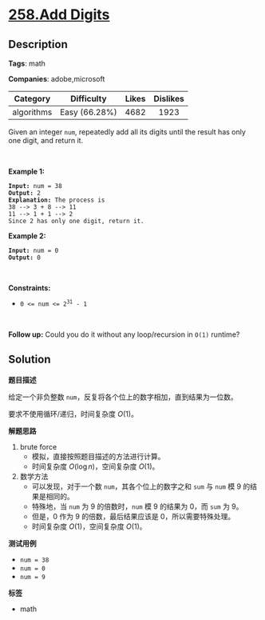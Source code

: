 # [258.Add Digits](https://leetcode.com/problems/add-digits/description/)

## Description

**Tags**: math

**Companies**: adobe,microsoft

|  Category  |  Difficulty   | Likes | Dislikes |
| :--------: | :-----------: | :---: | :------: |
| algorithms | Easy (66.28%) | 4682  |   1923   |

<p>Given an integer <code>num</code>, repeatedly add all its digits until the result has only one digit, and return it.</p>
<p>&nbsp;</p>
<p><strong class="example">Example 1:</strong></p>
<pre><code><strong>Input:</strong> num = 38
<strong>Output:</strong> 2
<strong>Explanation:</strong> The process is
38 --&gt; 3 + 8 --&gt; 11
11 --&gt; 1 + 1 --&gt; 2
Since 2 has only one digit, return it.</code></pre>
<p><strong class="example">Example 2:</strong></p>
<pre><code><strong>Input:</strong> num = 0
<strong>Output:</strong> 0</code></pre>
<p>&nbsp;</p>
<p><strong>Constraints:</strong></p>
<ul>
  <li><code>0 &lt;= num &lt;= 2<sup>31</sup> - 1</code></li>
</ul>
<p>&nbsp;</p>
<p><strong>Follow up:</strong> Could you do it without any loop/recursion in <code>O(1)</code> runtime?</p>

## Solution

**题目描述**

给定一个非负整数 `num`，反复将各个位上的数字相加，直到结果为一位数。

要求不使用循环/递归，时间复杂度 $O(1)$。

**解题思路**

1. brute force
   - 模拟，直接按照题目描述的方法进行计算。
   - 时间复杂度 $O(\log n)$，空间复杂度 $O(1)$。
2. 数学方法
   - 可以发现，对于一个数 `num`，其各个位上的数字之和 `sum` 与 `num` 模 9 的结果是相同的。
   - 特殊地，当 `num` 为 9 的倍数时，`num` 模 9 的结果为 0，而 `sum` 为 9。
   - 但是，0 作为 9 的倍数，最后结果应该是 0，所以需要特殊处理。
   - 时间复杂度 $O(1)$，空间复杂度 $O(1)$。

**测试用例**

- `num = 38`
- `num = 0`
- `num = 9`

**标签**

- math
